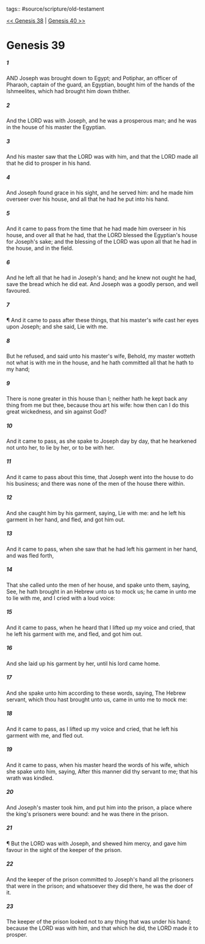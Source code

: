 tags:: #source/scripture/old-testament

[<< Genesis 38](source/scripture/old-testament/01_Genesis/Genesis_38.md) | [Genesis 40 >>](source/scripture/old-testament/01_Genesis/Genesis_40.md)

# Genesis 39

##### 1

AND Joseph was brought down to Egypt; and Potiphar, an officer of Pharaoh, captain of the guard, an Egyptian, bought him of the hands of the Ishmeelites, which had brought him down thither.

##### 2

And the LORD was with Joseph, and he was a prosperous man; and he was in the house of his master the Egyptian.

##### 3

And his master saw that the LORD was with him, and that the LORD made all that he did to prosper in his hand.

##### 4

And Joseph found grace in his sight, and he served him: and he made him overseer over his house, and all that he had he put into his hand.

##### 5

And it came to pass from the time that he had made him overseer in his house, and over all that he had, that the LORD blessed the Egyptian's house for Joseph's sake; and the blessing of the LORD was upon all that he had in the house, and in the field.

##### 6

And he left all that he had in Joseph's hand; and he knew not ought he had, save the bread which he did eat. And Joseph was a goodly person, and well favoured.

##### 7

¶ And it came to pass after these things, that his master's wife cast her eyes upon Joseph; and she said, Lie with me.

##### 8

But he refused, and said unto his master's wife, Behold, my master wotteth not what is with me in the house, and he hath committed all that he hath to my hand;

##### 9

There is none greater in this house than I; neither hath he kept back any thing from me but thee, because thou art his wife: how then can I do this great wickedness, and sin against God?

##### 10

And it came to pass, as she spake to Joseph day by day, that he hearkened not unto her, to lie by her, or to be with her.

##### 11

And it came to pass about this time, that Joseph went into the house to do his business; and there was none of the men of the house there within.

##### 12

And she caught him by his garment, saying, Lie with me: and he left his garment in her hand, and fled, and got him out.

##### 13

And it came to pass, when she saw that he had left his garment in her hand, and was fled forth,

##### 14

That she called unto the men of her house, and spake unto them, saying, See, he hath brought in an Hebrew unto us to mock us; he came in unto me to lie with me, and I cried with a loud voice:

##### 15

And it came to pass, when he heard that I lifted up my voice and cried, that he left his garment with me, and fled, and got him out.

##### 16

And she laid up his garment by her, until his lord came home.

##### 17

And she spake unto him according to these words, saying, The Hebrew servant, which thou hast brought unto us, came in unto me to mock me:

##### 18

And it came to pass, as I lifted up my voice and cried, that he left his garment with me, and fled out.

##### 19

And it came to pass, when his master heard the words of his wife, which she spake unto him, saying, After this manner did thy servant to me; that his wrath was kindled.

##### 20

And Joseph's master took him, and put him into the prison, a place where the king's prisoners were bound: and he was there in the prison.

##### 21

¶ But the LORD was with Joseph, and shewed him mercy, and gave him favour in the sight of the keeper of the prison.

##### 22

And the keeper of the prison committed to Joseph's hand all the prisoners that were in the prison; and whatsoever they did there, he was the doer of it.

##### 23

The keeper of the prison looked not to any thing that was under his hand; because the LORD was with him, and that which he did, the LORD made it to prosper.
